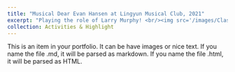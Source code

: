```yaml
---
title: "Musical Dear Evan Hansen at Lingyun Musical Club, 2021"
excerpt: "Playing the role of Larry Murphy! <br/><img src='/images/ClassPresident1.jpg' width="500" height="400">"
collection: Activities & Highlight
---
```


This is an item in your portfolio. It can be have images or nice text. If you name the file .md, it will be parsed as markdown. If you name the file .html, it will be parsed as HTML. 
